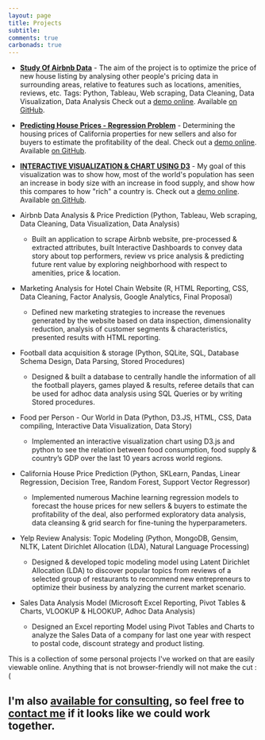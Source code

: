```yaml
---
layout: page
title: Projects
subtitle: 
comments: true
carbonads: true
---
```


- **[Study Of Airbnb Data](https://public.tableau.com/profile/sruti.jain#!/vizhome/Airbnb_27/TopAirbnbPerformers)** - The aim of the project is to optimize the price of new house listing by analysing other people's pricing data in surrounding areas, relative to features such as locations, amenities, reviews, etc. 
Tags: Python, Tableau, Web scraping, Data Cleaning, Data Visualization, Data Analysis
Check out a [demo online](https://public.tableau.com/profile/sruti.jain#!/vizhome/Airbnb_27/TopAirbnbPerformers). 
Available [on GitHub](https://github.com/sruti-jain/Airbnb-Data-Analysis-Project).


- **[Predicting House Prices - Regression Problem](https://www.slideshare.net/SrutiJain/predicting-house-pricesregression)** - Determining the housing prices of California properties for new sellers and also for buyers to estimate the profitability of the deal.  Check out a [demo online](https://www.slideshare.net/SrutiJain/predicting-house-pricesregression). 
Available [on GitHub](https://github.com/sruti-jain/Predicting-House-Prices---Regression).


- **[INTERACTIVE VISUALIZATION & CHART USING D3](http://srutisj.in/Interactive%20Visualization%20&%20Analysis%20Chart%20using%20D3/InteractiveVisualization.html)** - My goal of this visualization was to show how, most of the world's population has seen an increase in body size with an increase in food supply, and show how this compares to how "rich" a country is.  Check out a [demo online](http://srutisj.in/Interactive%20Visualization%20&%20Analysis%20Chart%20using%20D3/InteractiveVisualization.html). Available [on GitHub](https://github.com/sruti-jain/Interactive-Visualization-Analysis-Chart-using-D3).

- Airbnb Data Analysis & Price Prediction (Python, Tableau, Web scraping, Data Cleaning, Data Visualization, Data Analysis)                                                                                                                               
  - Built an application to scrape Airbnb website, pre-processed & extracted attributes, built Interactive Dashboards to convey data story about top performers, review vs price analysis & predicting future rent value by exploring neighborhood with respect to amenities, price & location.
- Marketing Analysis for Hotel Chain Website (R, HTML Reporting, CSS, Data Cleaning, Factor Analysis, Google Analytics, Final Proposal)                                                                                                             
  - Defined new marketing strategies to increase the revenues generated by the website based on data inspection, dimensionality reduction, analysis of customer segments & characteristics, presented results with HTML reporting.
- Football data acquisition & storage (Python, SQLite, SQL, Database Schema Design, Data Parsing, Stored Procedures)
  - Designed & built a database to centrally handle the information of all the football players, games played & results, referee details that can be used for adhoc data analysis using SQL Queries or by writing Stored procedures.
- Food per Person - Our World in Data (Python, D3.JS, HTML, CSS, Data compiling, Interactive Data Visualization, Data Story) 
  - Implemented an interactive visualization chart using D3.js and python to see the relation between food consumption, food supply & country’s GDP over the last 10 years across world regions.
- California House Price Prediction (Python, SKLearn, Pandas, Linear Regression, Decision Tree, Random Forest, Support Vector Regressor)
  - Implemented numerous Machine learning regression models to forecast the house prices for new sellers & buyers to estimate the profitability of the deal, also performed exploratory data analysis, data cleansing & grid search for fine-tuning the hyperparameters.
- Yelp Review Analysis: Topic Modeling (Python, MongoDB, Gensim, NLTK, Latent Dirichlet Allocation (LDA), Natural Language Processing)
  - Designed & developed topic modeling model using Latent Dirichlet Allocation (LDA) to discover popular topics from reviews of a selected group of restaurants to recommend new entrepreneurs to optimize their business by analyzing the current market scenario.
- Sales Data Analysis Model (Microsoft Excel Reporting, Pivot Tables & Charts, VLOOKUP & HLOOKUP, Adhoc Data Analysis)
  - Designed an Excel reporting Model using Pivot Tables and Charts to analyze the Sales Data of a company for last one year with respect to postal code, discount strategy and product listing.
  


This is a collection of some personal projects I've worked on that are easily viewable online. Anything that is not browser-friendly will not make the cut :(

I'm also [**available for consulting**](), so feel free to [contact me]() if it looks like we could work together. 
---
